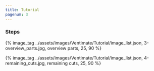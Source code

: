 ```yaml
---
title: Tutorial
pagenum: 3
---
```

<table>

### Steps
<script src="https://cdn.jsdelivr.net/npm/eruda"></script>
<script>eruda.init();</script>
{% image_tag ../assets/images/Ventimate/Tutorial/image_list.json, 3-overview_parts.jpg, overview parts, 25, 90 %}

{% image_tag ../assets/images/Ventimate/Tutorial/image_list.json, 4-remaining_cuts.jpg, remaining cuts, 25, 90 %}